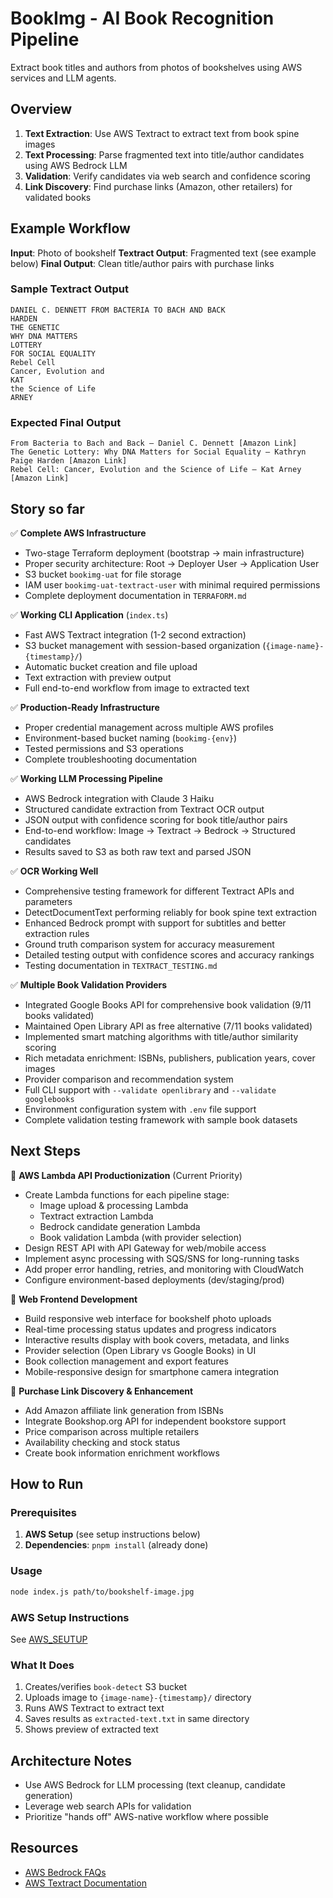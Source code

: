 # BookImg - AI Book Recognition Pipeline

Extract book titles and authors from photos of bookshelves using AWS services and LLM agents.

## Overview
1. **Text Extraction**: Use AWS Textract to extract text from book spine images
2. **Text Processing**: Parse fragmented text into title/author candidates using AWS Bedrock LLM
3. **Validation**: Verify candidates via web search and confidence scoring
4. **Link Discovery**: Find purchase links (Amazon, other retailers) for validated books

## Example Workflow
**Input**: Photo of bookshelf
**Textract Output**: Fragmented text (see example below)
**Final Output**: Clean title/author pairs with purchase links

### Sample Textract Output
```
DANIEL C. DENNETT FROM BACTERIA TO BACH AND BACK
HARDEN
THE GENETIC
WHY DNA MATTERS
LOTTERY
FOR SOCIAL EQUALITY
Rebel Cell
Cancer, Evolution and
KAT
the Science of Life
ARNEY
```

### Expected Final Output
```
From Bacteria to Bach and Back — Daniel C. Dennett [Amazon Link]
The Genetic Lottery: Why DNA Matters for Social Equality — Kathryn Paige Harden [Amazon Link]
Rebel Cell: Cancer, Evolution and the Science of Life — Kat Arney [Amazon Link]
```

## Story so far

✅ **Complete AWS Infrastructure** 
- Two-stage Terraform deployment (bootstrap → main infrastructure)
- Proper security architecture: Root → Deployer User → Application User
- S3 bucket `bookimg-uat` for file storage
- IAM user `bookimg-uat-textract-user` with minimal required permissions
- Complete deployment documentation in `TERRAFORM.md`

✅ **Working CLI Application** (`index.ts`)
- Fast AWS Textract integration (1-2 second extraction)
- S3 bucket management with session-based organization (`{image-name}-{timestamp}/`)
- Automatic bucket creation and file upload
- Text extraction with preview output
- Full end-to-end workflow from image to extracted text

✅ **Production-Ready Infrastructure**
- Proper credential management across multiple AWS profiles
- Environment-based bucket naming (`bookimg-{env}`)
- Tested permissions and S3 operations
- Complete troubleshooting documentation

✅ **Working LLM Processing Pipeline** 
- AWS Bedrock integration with Claude 3 Haiku
- Structured candidate extraction from Textract OCR output
- JSON output with confidence scoring for book title/author pairs
- End-to-end workflow: Image → Textract → Bedrock → Structured candidates
- Results saved to S3 as both raw text and parsed JSON

✅ **OCR Working Well**
- Comprehensive testing framework for different Textract APIs and parameters
- DetectDocumentText performing reliably for book spine text extraction
- Enhanced Bedrock prompt with support for subtitles and better extraction rules
- Ground truth comparison system for accuracy measurement
- Detailed testing output with confidence scores and accuracy rankings
- Testing documentation in `TEXTRACT_TESTING.md`

✅ **Multiple Book Validation Providers**
- Integrated Google Books API for comprehensive book validation (9/11 books validated)
- Maintained Open Library API as free alternative (7/11 books validated) 
- Implemented smart matching algorithms with title/author similarity scoring
- Rich metadata enrichment: ISBNs, publishers, publication years, cover images
- Provider comparison and recommendation system
- Full CLI support with `--validate openlibrary` and `--validate googlebooks`
- Environment configuration system with `.env` file support
- Complete validation testing framework with sample book datasets

## Next Steps

🔄 **AWS Lambda API Productionization** (Current Priority)
- Create Lambda functions for each pipeline stage:
  - Image upload & processing Lambda
  - Textract extraction Lambda  
  - Bedrock candidate generation Lambda
  - Book validation Lambda (with provider selection)
- Design REST API with API Gateway for web/mobile access
- Implement async processing with SQS/SNS for long-running tasks
- Add proper error handling, retries, and monitoring with CloudWatch
- Configure environment-based deployments (dev/staging/prod)

🔄 **Web Frontend Development**
- Build responsive web interface for bookshelf photo uploads
- Real-time processing status updates and progress indicators
- Interactive results display with book covers, metadata, and links
- Provider selection (Open Library vs Google Books) in UI
- Book collection management and export features
- Mobile-responsive design for smartphone camera integration

🔄 **Purchase Link Discovery & Enhancement**
- Add Amazon affiliate link generation from ISBNs
- Integrate Bookshop.org API for independent bookstore support
- Price comparison across multiple retailers
- Availability checking and stock status
- Create book information enrichment workflows

## How to Run

### Prerequisites
1. **AWS Setup** (see setup instructions below)
2. **Dependencies**: `pnpm install` (already done)

### Usage
```bash
node index.js path/to/bookshelf-image.jpg
```

### AWS Setup Instructions

See [AWS_SEUTUP](./AWS_SETUP.md)

### What It Does
1. Creates/verifies `book-detect` S3 bucket
2. Uploads image to `{image-name}-{timestamp}/` directory
3. Runs AWS Textract to extract text
4. Saves results as `extracted-text.txt` in same directory
5. Shows preview of extracted text

## Architecture Notes

- Use AWS Bedrock for LLM processing (text cleanup, candidate generation)
- Leverage web search APIs for validation
- Prioritize "hands off" AWS-native workflow where possible

## Resources

- [AWS Bedrock FAQs](https://aws.amazon.com/bedrock/faqs/)
- [AWS Textract Documentation](https://docs.aws.amazon.com/textract/latest/dg/what-is.html)
